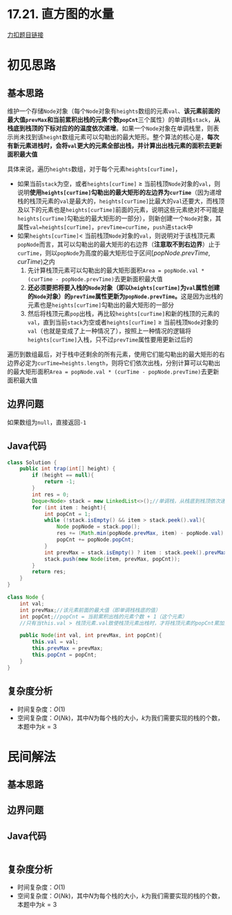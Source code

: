# 17.21. 直方图的水量

[力扣题目链接](https://leetcode-cn.com/problems/volume-of-histogram-lcci/)


# 初见思路

## 基本思路
维护一个存储`Node`对象（每个`Node`对象有`heights`数组的元素`val`、<strong>该元素前面的最大值`prevMax`和当前累积出栈的元素个数`popCnt`</strong>三个属性）的单调栈`stack`，<strong>从栈底到栈顶的下标对应的的温度依次递增</strong>。如果一个`Node`对象在单调栈里，则表示尚未找到该`height`数组元素可以勾勒出的最大矩形。整个算法的核心是，<strong>每次有新元素进栈时，会将`val`更大的元素全部出栈，并计算出出栈元素的面积去更新面积最大值</strong>

具体来说，遍历`heights`数组，对于每个元素`heights[curTime]`，

- 如果当前`stack`为空，或者`heights[curTime]` $\ge$ 当前栈顶`Node`对象的`val`，则说明<strong>使用`heights[curTime]`勾勒出的最大矩形的左边界为`curTime`</strong>（因为递增栈的栈顶元素的`val`是最大的，`heights[curTime]`比最大的`val`还要大，而栈顶及以下的元素也是`heights[curTime]`前面的元素，说明这些元素绝对不可能是`heights[curTime]`勾勒出的最大矩形的一部分），则新创建一个`Node`对象，其属性`val=heights[curTime]`，`prevTime=curTime`，`push`进`stack`中
- 如果`heights[curTime]`$<$ 当前栈顶`Node`对象的`val`，则说明对于该栈顶元素`popNode`而言，其可以勾勒出的最大矩形的右边界（<strong>注意取不到右边界</strong>）止于`curTime`，则以`popNode`为高度的最大矩形位于区间$[popNode.prevTime, curTime)$之内
	1. 先计算栈顶元素可以勾勒出的最大矩形面积`Area = popNode.val * (curTime - popNode.prevTime)`去更新面积最大值
	2. <strong>还必须要把将要入栈的`Node`对象（即以`heights[curTime]`为`val`属性创建的`Node`对象）的`prevTime`属性更新为`popNode.prevTime`。</strong>这是因为出栈的元素也是`heights[curTime]`勾勒出的最大矩形的一部分
	3. 然后将栈顶元素`pop`出栈，再比较`heights[curTime]`和新的栈顶的元素的`val`，直到当前`stack`为空或者`heights[curTime]` $\ge$ 当前栈顶`Node`对象的`val`（也就是变成了上一种情况了），按照上一种情况的逻辑将`heights[curTime]`入栈，只不过`prevTime`属性要用更新过后的

遍历到数组最后，对于栈中还剩余的所有元素，使用它们能勾勒出的最大矩形的右边界必定为`curTime=heights.length`，则将它们依次出栈，分别计算可以勾勒出的最大矩形面积`Area = popNode.val * (curTime - popNode.prevTime)`去更新面积最大值

## 边界问题
如果数组为`null`，直接返回`-1`

## Java代码
```java
class Solution {
    public int trap(int[] height) {
        if (height == null){
            return -1;
        }
        int res = 0;
        Deque<Node> stack = new LinkedList<>();//单调栈，从栈底到栈顶依次递减
        for (int item : height){
            int popCnt = 1;
            while (!stack.isEmpty() && item > stack.peek().val){
                Node popNode = stack.pop();
                res += (Math.min(popNode.prevMax, item) - popNode.val) * popNode.popCnt;
                popCnt += popNode.popCnt;
            }
            int prevMax = stack.isEmpty() ? item : stack.peek().prevMax;
            stack.push(new Node(item, prevMax, popCnt));
        }
        return res;
    }
}

class Node {
    int val; 
    int prevMax;//该元素前面的最大值（即单调栈栈底的值）
    int popCnt;//popCnt = 当前累积出栈的元素个数 + 1（这个元素）
    //只有当this.val > 栈顶元素.val致使栈顶元素出栈时，才将栈顶元素的popCnt累加到this.popCnt上

    public Node(int val, int prevMax, int popCnt){
        this.val = val;
        this.prevMax = prevMax;
        this.popCnt = popCnt;
    }
}
```

## 复杂度分析
- 时间复杂度：$O(1)$
- 空间复杂度：$O(Nk)$，其中$N$为每个栈的大小，$k$为我们需要实现的栈的个数，本题中为$k=3$


# 民间解法

## 基本思路


## 边界问题


## Java代码
```java

```

## 复杂度分析
- 时间复杂度：$O(1)$
- 空间复杂度：$O(Nk)$，其中$N$为每个栈的大小，$k$为我们需要实现的栈的个数，本题中为$k=3$